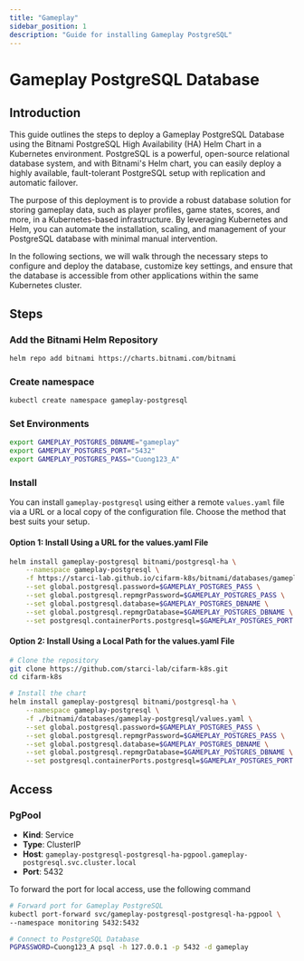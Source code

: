 ```yaml
---
title: "Gameplay"
sidebar_position: 1
description: "Guide for installing Gameplay PostgreSQL"
---
```

# Gameplay PostgreSQL Database
## Introduction
This guide outlines the steps to deploy a Gameplay PostgreSQL Database using the Bitnami PostgreSQL High Availability (HA) Helm Chart in a Kubernetes environment. PostgreSQL is a powerful, open-source relational database system, and with Bitnami's Helm chart, you can easily deploy a highly available, fault-tolerant PostgreSQL setup with replication and automatic failover.

The purpose of this deployment is to provide a robust database solution for storing gameplay data, such as player profiles, game states, scores, and more, in a Kubernetes-based infrastructure. By leveraging Kubernetes and Helm, you can automate the installation, scaling, and management of your PostgreSQL database with minimal manual intervention.

In the following sections, we will walk through the necessary steps to configure and deploy the database, customize key settings, and ensure that the database is accessible from other applications within the same Kubernetes cluster.
## Steps
### Add the Bitnami Helm Repository
```bash
helm repo add bitnami https://charts.bitnami.com/bitnami
```
### Create namespace
```bash
kubectl create namespace gameplay-postgresql
```
### Set Environments
```bash
export GAMEPLAY_POSTGRES_DBNAME="gameplay"
export GAMEPLAY_POSTGRES_PORT="5432"
export GAMEPLAY_POSTGRES_PASS="Cuong123_A"
```
### Install
You can install `gameplay-postgresql` using either a remote `values.yaml` file via a URL or a local copy of the configuration file. Choose the method that best suits your setup.
#### Option 1: Install Using a URL for the values.yaml File
```bash
helm install gameplay-postgresql bitnami/postgresql-ha \
    --namespace gameplay-postgresql \
    -f https://starci-lab.github.io/cifarm-k8s/bitnami/databases/gameplay-postgresql/values.yaml \
    --set global.postgresql.password=$GAMEPLAY_POSTGRES_PASS \
    --set global.postgresql.repmgrPassword=$GAMEPLAY_POSTGRES_PASS \
    --set global.postgresql.database=$GAMEPLAY_POSTGRES_DBNAME \
    --set global.postgresql.repmgrDatabase=$GAMEPLAY_POSTGRES_DBNAME \
    --set postgresql.containerPorts.postgresql=$GAMEPLAY_POSTGRES_PORT
```
#### Option 2: Install Using a Local Path for the values.yaml File
```bash
# Clone the repository
git clone https://github.com/starci-lab/cifarm-k8s.git
cd cifarm-k8s

# Install the chart
helm install gameplay-postgresql bitnami/postgresql-ha \
    --namespace gameplay-postgresql \
    -f ./bitnami/databases/gameplay-postgresql/values.yaml \
    --set global.postgresql.password=$GAMEPLAY_POSTGRES_PASS \
    --set global.postgresql.repmgrPassword=$GAMEPLAY_POSTGRES_PASS \
    --set global.postgresql.database=$GAMEPLAY_POSTGRES_DBNAME \
    --set global.postgresql.repmgrDatabase=$GAMEPLAY_POSTGRES_DBNAME \
    --set postgresql.containerPorts.postgresql=$GAMEPLAY_POSTGRES_PORT
```
## Access 
### PgPool
- **Kind**: Service  
- **Type**: ClusterIP  
- **Host**: `gameplay-postgresql-postgresql-ha-pgpool.gameplay-postgresql.svc.cluster.local`  
- **Port**: 5432

To forward the port for local access, use the following command
```bash
# Forward port for Gameplay PostgreSQL
kubectl port-forward svc/gameplay-postgresql-postgresql-ha-pgpool \
--namespace monitoring 5432:5432

# Connect to PostgreSQL Database
PGPASSWORD=Cuong123_A psql -h 127.0.0.1 -p 5432 -d gameplay
```
